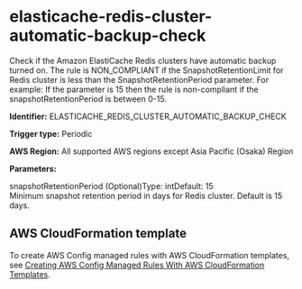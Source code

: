 # elasticache\-redis\-cluster\-automatic\-backup\-check<a name="elasticache-redis-cluster-automatic-backup-check"></a>

Check if the Amazon ElastiCache Redis clusters have automatic backup turned on\. The rule is NON\_COMPLIANT if the SnapshotRetentionLimit for Redis cluster is less than the SnapshotRetentionPeriod parameter\. For example: If the parameter is 15 then the rule is non\-compliant if the snapshotRetentionPeriod is between 0\-15\. 

**Identifier:** ELASTICACHE\_REDIS\_CLUSTER\_AUTOMATIC\_BACKUP\_CHECK

**Trigger type:** Periodic

**AWS Region:** All supported AWS regions except Asia Pacific \(Osaka\) Region

**Parameters:**

snapshotRetentionPeriod \(Optional\)Type: intDefault: 15  
Minimum snapshot retention period in days for Redis cluster\. Default is 15 days\.

## AWS CloudFormation template<a name="w29aac11c33c17b7d161c15"></a>

To create AWS Config managed rules with AWS CloudFormation templates, see [Creating AWS Config Managed Rules With AWS CloudFormation Templates](aws-config-managed-rules-cloudformation-templates.md)\.